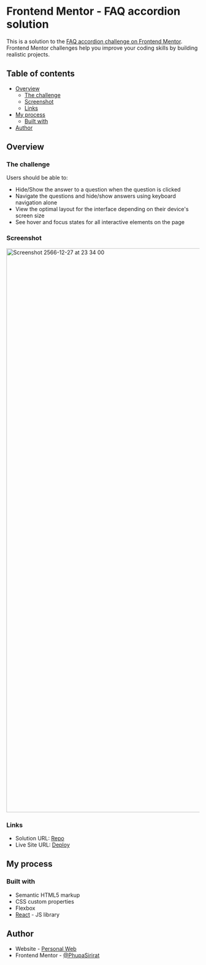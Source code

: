 # Frontend Mentor - FAQ accordion solution

This is a solution to the [FAQ accordion challenge on Frontend Mentor](https://www.frontendmentor.io/challenges/faq-accordion-wyfFdeBwBz). Frontend Mentor challenges help you improve your coding skills by building realistic projects. 

## Table of contents

- [Overview](#overview)
  - [The challenge](#the-challenge)
  - [Screenshot](#screenshot)
  - [Links](#links)
- [My process](#my-process)
  - [Built with](#built-with)
- [Author](#author)

## Overview

### The challenge

Users should be able to:

- Hide/Show the answer to a question when the question is clicked
- Navigate the questions and hide/show answers using keyboard navigation alone
- View the optimal layout for the interface depending on their device's screen size
- See hover and focus states for all interactive elements on the page

### Screenshot
<img width="1470" alt="Screenshot 2566-12-27 at 23 34 00" src="https://github.com/PhupaSirirat/FAQ-Accordion/assets/99344705/01ad4400-e9ca-4620-a651-98b83e1c1c44">

### Links

- Solution URL: [Repo](https://github.com/PhupaSirirat/FAQ-Accordion)
- Live Site URL: [Deploy](https://phupasirirat.github.io/FAQ-Accordion/)

## My process

### Built with

- Semantic HTML5 markup
- CSS custom properties
- Flexbox
- [React](https://reactjs.org/) - JS library

## Author

- Website - [Personal Web](https://phupasirirat.github.io/personal-web/)
- Frontend Mentor - [@PhupaSirirat](https://www.frontendmentor.io/profile/PhupaSirirat)
